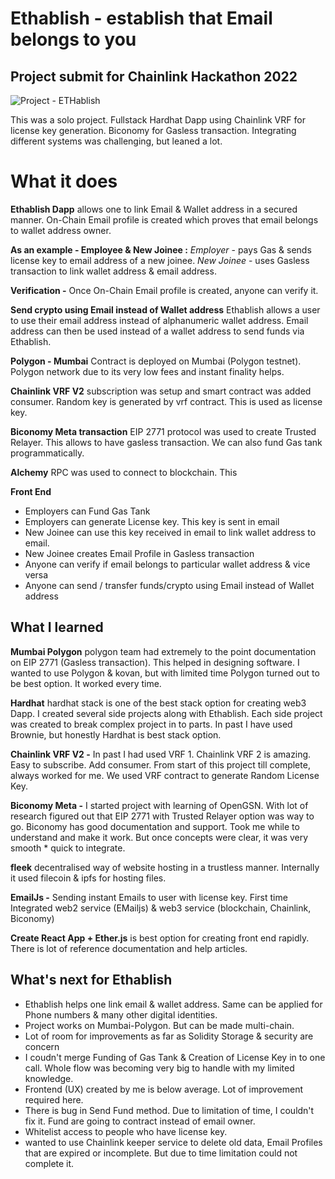 # Ethablish - establish that Email belongs to you
## Project submit for Chainlink Hackathon 2022

![Project - ETHablish](https://user-images.githubusercontent.com/8952786/170780919-c2bebfdd-9d47-42bc-91a3-0b8ff94f1fbe.png)

This was a solo project. Fullstack Hardhat Dapp using Chainlink VRF for license key generation. Biconomy for Gasless transaction. Integrating different systems was challenging, but leaned a lot.


# What it does
**Ethablish Dapp** allows one to link Email & Wallet address in a secured manner. On-Chain Email profile is created which proves that email belongs to wallet address owner. 

**As an example - Employee & New Joinee :**
_Employer_ - pays Gas & sends license key to email address of a new joinee. 
_New Joinee_ - uses Gasless transaction to link wallet address & email address. 

**Verification -** Once On-Chain Email profile is created, anyone can verify it. 

**Send crypto using Email instead of Wallet address** Ethablish allows a user to use their email address instead of alphanumeric wallet address. Email address can then be used instead of a wallet address to send funds via Ethablish.

**Polygon - Mumbai** Contract is deployed on Mumbai (Polygon testnet). Polygon network due to its very low fees and instant finality helps.

**Chainlink VRF V2** subscription was setup and smart contract was added consumer. Random key is generated by vrf contract. This is used as license key. 

**Biconomy Meta transaction** EIP 2771 protocol was used to create Trusted Relayer. This allows to have gasless transaction. We can also fund Gas tank programmatically.

**Alchemy** RPC was used to connect to blockchain. This

**Front End** 
- Employers can Fund Gas Tank
- Employers can generate License key. This key is sent in email
- New Joinee can use this key received in email to link wallet address to email.
- New Joinee creates Email Profile in Gasless transaction
- Anyone can verify if email belongs to particular wallet address & vice versa
- Anyone can send / transfer funds/crypto using Email instead of Wallet address

## What I learned
**Mumbai Polygon** polygon team had extremely to the point documentation on EIP 2771 (Gasless transaction). This helped in designing software. I wanted to use Polygon & kovan, but with limited time Polygon turned out to be best option. It worked every time. 

**Hardhat** hardhat stack is one of the best stack option for creating web3 Dapp. I created several side projects along with Ethablish. Each side project was created to break complex project in to parts. In past I have used Brownie, but honestly Hardhat is best stack option.

**Chainlink VRF V2 -** In past I had used VRF 1. Chainlink VRF 2 is amazing. Easy to subscribe. Add consumer. From start of this project till complete, always worked for me. We used VRF contract to generate Random License Key.

**Biconomy Meta -** I started project with learning of OpenGSN. With lot of research figured out that EIP 2771 with Trusted Relayer option was way to go. Biconomy has good documentation and support.  Took me while to understand and make it work. But once concepts were clear, it was very smooth * quick to integrate. 

**fleek** decentralised way of website hosting in a trustless manner. Internally it used filecoin & ipfs for hosting files.

**EmailJs -** Sending instant Emails to user with license key. First time Integrated web2 service (EMailjs) & web3 service (blockchain, Chainlink, Biconomy)
 
**Create React App + Ether.js** is best option for creating front end rapidly. There is lot of reference documentation and help articles.

## What's next for Ethablish
- Ethablish helps one link email & wallet address. Same can be applied for Phone numbers & many other digital identities.
- Project works on Mumbai-Polygon. But can be made multi-chain.
- Lot of room for improvements as far as Solidity Storage & security are concern
- I coudn't merge Funding of Gas Tank & Creation of License Key in to one call. Whole flow was becoming very big to handle with my limited knowledge. 
- Frontend (UX) created by me is below average. Lot of improvement required here.
- There is bug in Send Fund method. Due to limitation of time, I couldn't fix it. Fund are going to contract instead of email owner.
- Whitelist access to people who have license key.
- wanted to use Chainlink keeper service to delete old data, Email Profiles that are expired or incomplete. But due to time limitation could not complete it.

